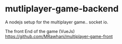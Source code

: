 # mutliplayer-game-backend
A nodejs setup for the multiplayer game.. socket io.

The front End of the game (VueJs)
https://github.com/MRawhani/multiplayer-game-front
